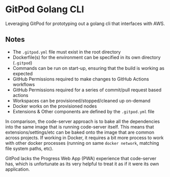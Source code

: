 # GitPod Golang CLI

Leveraging GitPod for prototyping out a golang cli that interfaces with AWS.

## Notes

- The `.gitpod.yml` file must exist in the root directory
- Dockerfile(s) for the environment can be specified in its own directory (`.gitpod`)
- Commands can be run on start-up, ensuring that the build is working as expected
- GitHub Permissions required to make changes to GitHub Actions workflows
- GitHub Permissions required for a series of commit/pull request based actions
- Workspaces can be provisioned/stopped/cleaned up on-demand
- Docker works on the provisioned nodes
- Extensions & Other components are defined by the `.gitpod.yml` file

In comparison, the code-server approach is to bake all the dependencies into the same image that is running code-server itself. This means that extensions/settings/etc can be baked onto the image that are common across projects. If working in Docker, it requires a bit more process to work with other docker processes (running on same `docker network`, matching file system paths, etc).

GitPod lacks the Progress Web App (PWA) experience that code-server has, which is unfortunate as its very helpful to treat it as if it were its own application.